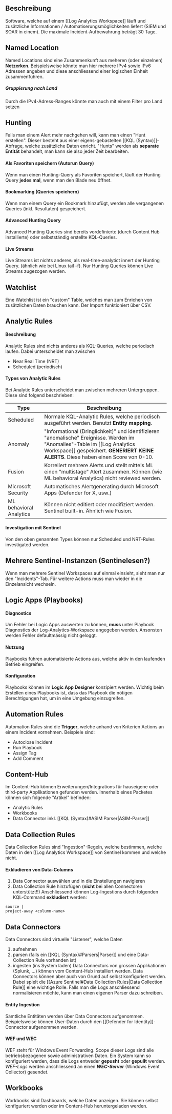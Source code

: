 ## Beschreibung
Software, welche auf einem [[Log Analytics Workspace]] läuft und zusätzliche Informationen / Automatiserungsmöglichkeiten liefert (SIEM und SOAR in einem). Die maximale Incident-Aufbewahrung beträgt 30 Tage.

## Named Location
Named Locations sind eine Zusammenkunft aus meheren (oder einzelnen) **Netzerken**. Beispielsweise könnte man hier mehrere IPv4 sowie IPv6 Adressen angeben und diese anschliessend einer logischen Einheit zusammenführen.
##### Gruppierung nach Land
Durch die IPv4-Adress-Ranges könnte man auch mit einem Filter pro Land setzen

## Hunting
Falls man einem Alert mehr nachgehen will, kann man einen "Hunt erstellen". Dieser besteht aus einer eigens-gebastelten [[KQL (Syntax)]]-Abfrage, welche zusätzliche Daten enricht. "Hunts" werden als **separate Entität** behandelt, man kann sie also jeder Zeit bearbeiten.
#### Als Favoriten speichern (Autorun Query)
Wenn man einen Hunting-Query als Favoriten speichert, läuft der Hunting Query **jedes mal**, wenn man den Blade neu öffnet.
#### Bookmarking (Queries speichern)
Wenn man einem Query ein Bookmark hinzufügt, werden alle vergangenen Queries (inkl. Resultaten) gespeichert.
#### Advanced Hunting Query
Advanced Hunting Queries sind bereits vordefinierte (durch Content Hub installierte) oder selbstständig erstellte KQL-Queries.
#### Live Streams
Live Streams ist nichts anderes, als real-time-analytict innert der Hunting Query. (ähnlich wie bei Linux tail -f). Nur Hunting Queries können Live Streams zugezogen werden.

## Watchlist
Eine Watchlist ist ein "custom" Table, welches man zum Enrichen von zusätzlichen Daten brauchen kann. Der Import funktioniert über CSV.

## Analytic Rules
#### Beschreibung
Analytic Rules sind nichts anderes als KQL-Queries, welche periodisch laufen. Dabei unterscheidet man zwischen 
- Near Real Time (NRT)
- Scheduled (periodisch)
#### Types von Analytic Rules
Bei Analytic Rules unterscheidet man zwischen mehreren Untergruppen. Diese sind folgend beschrieben:

| Type                    | Beschreibung                                                                                                                                                                                                       |
| ----------------------- | ------------------------------------------------------------------------------------------------------------------------------------------------------------------------------------------------------------------ |
| Scheduled               | Normale KQL-Analytic Rules, welche periodisch ausgeführt werden. Benutzt **Entity mapping**.                                                                                                                       |
| Anomaly                 | "Informational (Dringlichkeit)" und identifizieren "anomalische" Ereignisse. Werden im "Anomalies"-Table im [[Log Analytics Workspace]] gespeichert. **GENERIERT KEINE ALERTS**. Diese haben einen Score von 0-10. |
| Fusion                  | Korreliert mehrere Alerts und stellt mittels ML einen "multistage" Alert zusammen. Können (wie ML behavioral Analytics) nicht reviewed werden.                                                                     |
| Microsoft Security      | Automatisches Alertgenerating durch Microsoft Apps (Defender for X, usw.)                                                                                                                                          |
| ML behavioral Analytics | Können nicht editiert oder modifiziert werden. Sentinel built-in. Ähnlich wie Fusion.                                                                                                                              |
#### Investigation mit Sentinel
Von den oben genannten Types können nur Scheduled und NRT-Rules investigated werden.

## Mehrere Sentinel-Instanzen (Sentinelesen?)
Wenn man mehrere Sentinel Workspaces auf einmal einsieht, sieht man nur den "Incidents"-Tab. Für weitere Actions muss man wieder in die Einzelansicht wechseln.

## Logic Apps (Playbooks)

#### Diagnostics
Um Fehler bei Logic Apps auswerten zu können, **muss** unter Playbook Diagnostics der Log-Analytics-Workspace angegeben werden. Ansonsten werden Fehler defaultmässig nicht geloggt.
#### Nutzung
Playbooks führen automatisierte Actions aus, welche aktiv in den laufenden Betrieb eingreifen.
#### Konfiguration
Playbooks können im **Logic App Designer** konzipiert werden. Wichtig beim Erstellen eines Playbooks ist, dass das Playbook die nötigen Berechtigungen hat, um in eine Umgebung einzugreifen.

## Automation Rules
Automation Rules sind die **Trigger**, welche anhand von Kriterien Actions an einem Incident vornehmen. Beispiele sind:
- Autoclose Incident
- Run Playbook
- Assign Tag
- Add Comment
## Content-Hub
Im Content-Hub können Erweiterungen/Integrations für hauseigene oder  third-party Applikationen gefunden werden.
Innerhalb eines Packetes können sich folgende "Artikel" befinden:
- Analytic Rules
- Workbooks
- Data Connector inkl. [[KQL (Syntax)#ASIM Parser|ASIM-Parser]]

## Data Collection Rules
Data Collection Rules sind "Ingestion"-Regeln, welche bestimmen, welche Daten in den [[Log Analytics Workspace]] von Sentinel kommen und welche nicht.
#### Exkludieren von Data-Columns
1. Data Connector auswählen und in die Einstellungen navigieren
2. Data Collection Rule hinzufügen (**nicht** bei allen Connectoren unterstützt!!)
Anschliessend können Log-Ingestions durch folgenden KQL-Command **exkludiert** werden:
```kql
source |
project-away <column-name>
```

## Data Connectors
Data Connectors sind virtuelle "Listener", welche Daten 
1. aufnehmen
2. parsen (falls ein [[KQL (Syntax)#Parsers|Parser]] und eine Data-Collection Rule vorhanden ist)
3. ingesten (ins System laden)
Data Connectors von grossen Applikationen (Splunk, ...) können vom Content-Hub installiert werden.
Data Connectors können aber auch von Grund auf selbst konfiguriert werden. Dabei spielt die [[Azure Sentinel#Data Collection Rules|Data Collection Rule]] eine wichtige Rolle.
Falls man die Logs anschliessend normalisieren möchte, kann man einen eigenen Parser dazu schreiben.
#### Entity Ingestion
Sämtliche Entitäten werden über Data Connectors aufgenommen. Beispielsweise können User-Daten durch den [[Defender for Identity]]-Connector aufgenommen werden. 
#### WEF und WEC
WEF steht für Windows Event Forwarding. Scope dieser Logs sind alle betriebsbezogenen sowie administrativen Daten. Ein System kann so konfiguriert werden, dass die Logs entweder **gepusht** oder **gepullt** werden. *WEF-Logs* werden anschliessend an einen ***WEC-Server*** (Windows Event Collector) gesendet.
## Workbooks
Workbooks sind Dashboards, welche Daten anzeigen. Sie können selbst konfiguriert werden oder im Content-Hub heruntergeladen werden.